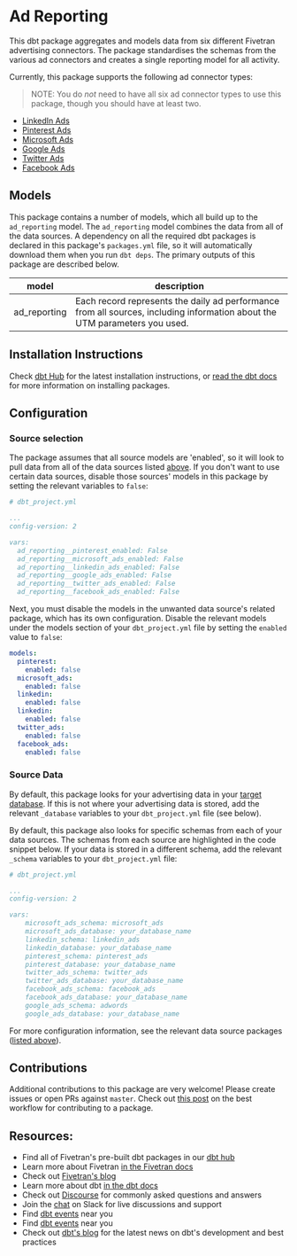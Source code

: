 # Ad Reporting

This dbt package aggregates and models data from six different Fivetran advertising connectors. The package standardises the schemas from the various ad connectors and creates a single reporting model for all activity.

Currently, this package supports the following ad connector types:
> NOTE: You do _not_ need to have all six ad connector types to use this package, though you should have at least two.
* [LinkedIn Ads](https://github.com/fivetran/dbt_linkedin)
* [Pinterest Ads](https://github.com/fivetran/dbt_pinterest_ads)
* [Microsoft Ads](https://github.com/fivetran/dbt_microsoft_ads)
* [Google Ads](https://github.com/fivetran/dbt_google_ads)
* [Twitter Ads](https://github.com/fivetran/dbt_twitter)
* [Facebook Ads](https://github.com/fivetran/dbt_facebook_ads)

## Models

This package contains a number of models, which all build up to the `ad_reporting` model. The `ad_reporting` model combines the data from all of the data sources. A dependency on all the required dbt packages is declared in this package's `packages.yml` file, so it will automatically download them when you run `dbt deps`. The primary outputs of this package are described below.

| **model**    | **description**                                                                                                        |
| ------------ | ---------------------------------------------------------------------------------------------------------------------- |
| ad_reporting | Each record represents the daily ad performance from all sources, including information about the UTM parameters you used. |

## Installation Instructions
Check [dbt Hub](https://hub.getdbt.com/) for the latest installation instructions, or [read the dbt docs](https://docs.getdbt.com/docs/package-management) for more information on installing packages.

## Configuration

### Source selection

The package assumes that all source models are 'enabled', so it will look to pull data from all of the data sources listed [above](https://github.com/fivetran/dbt_ad_reporting/edit/master/README.md#adreporting). If you don't want to use certain data sources, disable those sources' models in this package by setting the relevant variables to `false`:

```yml
# dbt_project.yml

...
config-version: 2

vars:
  ad_reporting__pinterest_enabled: False
  ad_reporting__microsoft_ads_enabled: False
  ad_reporting__linkedin_ads_enabled: False
  ad_reporting__google_ads_enabled: False
  ad_reporting__twitter_ads_enabled: False
  ad_reporting__facebook_ads_enabled: False
```

Next, you must disable the models in the unwanted data source's related package, which has its own configuration. Disable the relevant models under the models section of your `dbt_project.yml` file by setting the `enabled` value to `false`:

```yml
models:
  pinterest:
    enabled: false
  microsoft_ads:
    enabled: false
  linkedin:
    enabled: false
  linkedin:
    enabled: false
  twitter_ads:
    enabled: false
  facebook_ads:
    enabled: false
```

### Source Data

By default, this package looks for your advertising data in your [target database](https://docs.getdbt.com/docs/running-a-dbt-project/using-the-command-line-interface/configure-your-profile). If this is not where your advertising data is stored, add the relevant `_database` variables to your `dbt_project.yml` file (see below). 

By default, this package also looks for specific schemas from each of your data sources. The schemas from each source are highlighted in the code snippet below. If your data is stored in a different schema, add the relevant `_schema` variables to your `dbt_project.yml` file:

```yml
# dbt_project.yml

...
config-version: 2

vars:
    microsoft_ads_schema: microsoft_ads
    microsoft_ads_database: your_database_name
    linkedin_schema: linkedin_ads 
    linkedin_database: your_database_name  
    pinterest_schema: pinterest_ads 
    pinterest_database: your_database_name 
    twitter_ads_schema: twitter_ads
    twitter_ads_database: your_database_name  
    facebook_ads_schema: facebook_ads
    facebook_ads_database: your_database_name 
    google_ads_schema: adwords
    google_ads_database: your_database_name 
```

For more configuration information, see the relevant data source packages ([listed above](https://github.com/fivetran/dbt_ad_reporting/edit/master/README.md#adreporting)).

## Contributions

Additional contributions to this package are very welcome! Please create issues
or open PRs against `master`. Check out 
[this post](https://discourse.getdbt.com/t/contributing-to-a-dbt-package/657) 
on the best workflow for contributing to a package.

## Resources:
- Find all of Fivetran's pre-built dbt packages in our [dbt hub](https://hub.getdbt.com/fivetran/)
- Learn more about Fivetran [in the Fivetran docs](https://fivetran.com/docs)
- Check out [Fivetran's blog](https://fivetran.com/blog)
- Learn more about dbt [in the dbt docs](https://docs.getdbt.com/docs/introduction)
- Check out [Discourse](https://discourse.getdbt.com/) for commonly asked questions and answers
- Join the [chat](http://slack.getdbt.com/) on Slack for live discussions and support
- Find [dbt events](https://events.getdbt.com) near you
- Find [dbt events](https://events.getdbt.com) near you
- Check out [dbt's blog](https://blog.getdbt.com/) for the latest news on dbt's development and best practices
